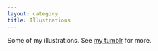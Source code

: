 ```yaml
---
layout: category
title: Illustrations
---
```


Some of my illustrations. See [my tumblr](https://pauladenouden.tumblr.com/) for more.
